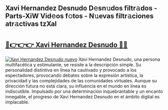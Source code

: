 ## Xavi Hernandez Desnudo D𝚎sn𝚞dos filtr𝚊dos - Parts-XiW Vid𝚎os f𝚘tos - N𝚞evas filtr𝚊ciones atr𝚊ctivas tzXal

# <h2><a href="http://mb3oox.tromn.icu/?c=Xavi+Hernandez+Desnudo">🔗👉👉👉 Xavi Hernandez Desnudo 🔗🔗</a></h2>

[![Xavi Hernandez Desnudo nuevo](https://i.imgur.com/pEAQMta.gif)](http://mb3oox.tromn.icu/?c=Xavi+Hernandez+Desnudo)
Xavi Hernandez Desnudo, una persona multifacética y estimulante, se resiste a la descripción simple. Su personalidad distintiva en línea ha cautivado y provocado a los espectadores, provocando debates sobre la expresión artística, la privacidad y las complejidades de las comunidades virtuales. Aunque su dirección futura no está clara, su influencia en el mundo en línea es indiscutible. Impulsado por una determinación inquebrantable y un encanto innegable, el progreso de Xavi Hernandez Desnudo en el ámbito digital es implacable.
